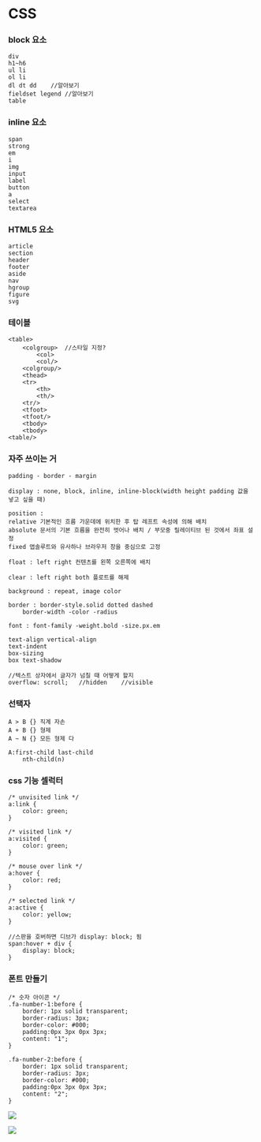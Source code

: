 # CSS

### block 요소

```
div
h1~h6
ul li
ol li
dl dt dd	//알아보기
fieldset legend	//알아보기
table
```

### inline 요소

```
span
strong
em
i
img
input
label
button
a
select
textarea
```

### HTML5 요소

```
article
section
header
footer
aside
nav
hgroup
figure
svg
```

### 테이블

```
<table>
	<colgroup>	//스타일 지정?
		<col>
		<col/>
	<colgroup/>
	<thead>
	<tr>
		<th>
		<th/>
	<tr/>
	<tfoot>
	<tfoot/>
	<tbody>
	<tbody>
<table/>
```

### 자주 쓰이는 거

```
padding - border - margin

display : none, block, inline, inline-block(width height padding 값을 넣고 싶을 때)

position : 
relative 기본적인 흐름 가운데에 위치한 후 탑 레프트 속성에 의해 배치 
absolute 문서의 기본 흐름을 완전히 벗어나 배치 / 부모중 릴레이티브 된 것에서 좌표 설정
fixed 앱솔루트와 유사하나 브라우저 창을 중심으로 고정

float : left right 컨텐츠를 왼쪽 오른쪽에 배치

clear : left right both 플로트를 해제

background : repeat, image color

border : border-style.solid dotted dashed
	border-width -color -radius

font : font-family -weight.bold -size.px.em

text-align vertical-align
text-indent
box-sizing
box text-shadow

//텍스트 상자에서 글자가 넘칠 때 어떻게 할지
overflow: scroll;	//hidden	//visible
```

### 선택자

```
A > B {} 직계 자손
A + B {} 형제
A ~ N {} 모든 형제 다

A:first-child last-child
	nth-child(n)
```

### css 기능 셀럭터

```
/* unvisited link */
a:link {
    color: green;
}

/* visited link */
a:visited {
    color: green;
}

/* mouse over link */
a:hover {
    color: red;
}

/* selected link */
a:active {
    color: yellow;
}

//스판을 호버하면 디브가 display: block; 됨
span:hover + div {
    display: block;
}
```



### 폰트 만들기

```
/* 숫자 아이콘 */
.fa-number-1:before {
    border: 1px solid transparent;
    border-radius: 3px;
    border-color: #000;
    padding:0px 3px 0px 3px;
    content: "1";
}

.fa-number-2:before {
    border: 1px solid transparent;
    border-radius: 3px;
    border-color: #000;
    padding:0px 3px 0px 3px;
    content: "2";
}
```

![](https://github.com/haze5959/Study/tree/master/files/vmax.png)

![](https://github.com/haze5959/Study/tree/master/files/vmin.png)
